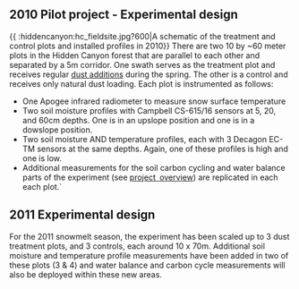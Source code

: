 ## 2010 Pilot project - Experimental design

{{ :hiddencanyon:hc_fieldsite.jpg?600|A schematic of the treatment and
control plots and installed profiles in 2010}} There are two 10 by ~60
meter plots in the Hidden Canyon forest that are parallel to each other
and separated by a 5m corridor. One swath serves as the treatment plot
and receives regular [dust additions](procedures:dustonsnow)
during the spring. The other is a control and receives only natural dust
loading. Each plot is instrumented as follows:

* One Apogee infrared radiometer to measure snow surface temperature
* Two soil moisture profiles with Campbell CS-615/16 sensors at 5, 20, and 60cm depths. One is in an upslope position and one is in a dowslope position.
* Two soil moisture AND temperature profiles, each with 3 Decagon EC-TM sensors at the same depths. Again, one of these profiles is high and one is low.
* Additional measurements for the soil carbon cycling and water balance parts of the experiment (see [project`
`overview](hiddencanyon/hc_ecohydrology:overview)) are replicated in each each plot.`

## 2011 Experimental design

For the 2011 snowmelt season, the experiment has been scaled up to 3
dust treatment plots, and 3 controls, each around 10 x 70m. Additional
soil moisture and temperature profile measurements have been added in
two of these plots (3 & 4) and water balance and carbon cycle
measurements will also be deployed within these new areas.
